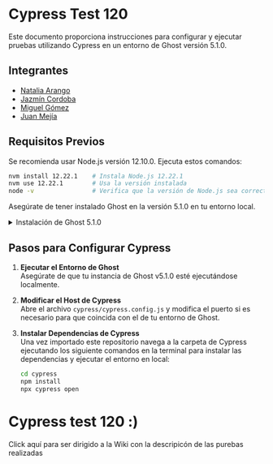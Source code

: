 # Cypress Test 120

Este documento proporciona instrucciones para configurar y ejecutar pruebas utilizando Cypress en un entorno de Ghost versión 5.1.0.

## Integrantes
* [Natalia Arango](mailto:a.arandio@uniandes.edu.co)
* [Jazmín Cordoba](mailto:jn.cordobap1@uniandes.edu.co)
* [Miguel Gómez](mailto:ma.gomeza1@uniandes.edu.co)
* [Juan Mejía](mailto:je.mejiai1@uniandes.edu.co)


## Requisitos Previos

Se recomienda usar Node.js versión 12.10.0. Ejecuta estos comandos:

```bash
nvm install 12.22.1    # Instala Node.js 12.22.1
nvm use 12.22.1        # Usa la versión instalada
node -v                # Verifica que la versión de Node.js sea correcta
```

Asegúrate de tener instalado Ghost en la versión 5.1.0 en tu entorno local.
<details>
<summary>Instalación de Ghost 5.1.0</summary>


1. **Crea un directorio para tu instalación de Ghost**:

   Abre tu terminal y ejecuta:

   ```bash
   mkdir ~/ghost_5.1.0
   cd ~/ghost_5.1.0
   ```

2. **Instala Ghost CLI**:

   Ejecuta el siguiente comando:

   ```bash
   npm install -g ghost-cli
   ```

3. **Instala Ghost en la versión específica**:

   Ejecuta el siguiente comando para instalar Ghost 5.1.0 en tu carpeta:

   ```bash
   ghost install local 5.1.0
   ```

4. **Configura y ejecuta Ghost**:

   Una vez finalizada la instalación, inicia Ghost con:

   ```bash
   ghost start
   ```

5. **Accede al panel de administración**:

   Visita `http://localhost:2368/ghost` para acceder a la interfaz de administración y crear tu usuario.

6. **Detener y reiniciar Ghost**:

   Usa `ghost stop` para detener Ghost y `ghost start` para reiniciarlo cuando sea necesario.

</details>

## Pasos para Configurar Cypress

1. **Ejecutar el Entorno de Ghost**  
   Asegúrate de que tu instancia de Ghost v5.1.0 esté ejecutándose localmente.

2. **Modificar el Host de Cypress**  
   Abre el archivo `cypress/cypress.config.js` y modifica el puerto si es necesario para que coincida con el de tu entorno de Ghost.

3. **Instalar Dependencias de Cypress**  
   Una vez importado este repositorio navega a la carpeta de Cypress ejecutando los siguiente comandos en la terminal para instalar las dependencias y ejecutar el entorno en local:
   ```bash
   cd cypress
   npm install
   npx cypress open


# Cypress test 120 :)
Click aquí para ser dirigido a la Wiki con la descripicón de las purebas realizadas

